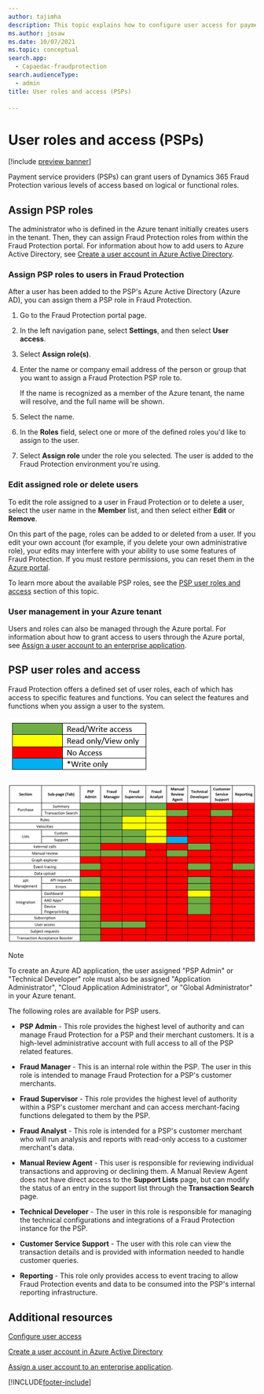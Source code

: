 ```yaml
---
author: tajimha
description: This topic explains how to configure user access for payment service provider (PSP) roles in Dynamics 365 Fraud Protection.
ms.author: josaw
ms.date: 10/07/2021
ms.topic: conceptual
search.app: 
  - Capaedac-fraudprotection
search.audienceType:
  - admin
title: User roles and access (PSPs)

---
```



# User roles and access (PSPs)
[!include [preview banner](includes/preview-banner.md)]

Payment service providers (PSPs) can grant users of Dynamics 365 Fraud Protection various levels of access based on logical or functional roles.

## Assign PSP roles 

The administrator who is defined in the Azure tenant initially creates users in the tenant. Then, they can assign Fraud Protection roles from within the Fraud Protection portal. For information about how to add users to Azure Active Directory, see [Create a user account in Azure Active Directory](/azure/active-directory/manage-apps/add-application-portal-assign-users#create-a-user-account).

### Assign PSP roles to users in Fraud Protection
After a user has been added to the PSP's Azure Active Directory (Azure AD), you can assign them a PSP role in Fraud Protection. 

1. Go to the Fraud Protection portal page.
1. In the left navigation pane, select **Settings**, and then select **User access**. 
1. Select **Assign role(s)**. 
1. Enter the name or company email address of the person or group that you want to assign a Fraud Protection PSP role to. 

    If the name is recognized as a member of the Azure tenant, the name will resolve, and the full name will be shown. 

1. Select the name. 
1. In the **Roles** field, select one or more of the defined roles you'd like to assign to the user. 
1. Select **Assign role** under the role you selected. The user is added to the Fraud Protection environment you're using. 

### Edit assigned role or delete users

To edit the role assigned to a user in Fraud Protection or to delete a user, select the user name in the **Member** list, and then select either **Edit** or **Remove**. 

   On this part of the page, roles can be added to or deleted from a user. If you edit your own account (for example, if you delete your own administrative role), your edits may interfere with your ability to use some features of Fraud Protection. If you must restore permissions, you can reset them in the [Azure portal](https://portal.azure.com/#home). 

To learn more about the available PSP roles, see the [PSP user roles and access](psp-user-roles.md#psp-user-roles-and-access) section of this topic. 

### User management in your Azure tenant 

Users and roles can also be managed through the Azure portal. For information about how to grant access to users through the Azure portal, see [Assign a user account to an enterprise application](/azure/active-directory/manage-apps/add-application-portal-assign-users#assign-a-user-account-to-an-enterprise-application). 

## PSP user roles and access 

Fraud Protection offers a defined set of user roles, each of which has access to specific features and functions. You can select the features and functions when you assign a user to the system. 

![User Access Key](media/psp/user-access-key.png)

![User Access Table](media/psp/user-access-table.png)

>[!NOTE]
>To create an Azure AD application, the user assigned "PSP Admin" or "Technical Developer" role must also be assigned "Application Administrator", "Cloud Application Administrator", or "Global Administrator" in your Azure tenant.

The following roles are available for PSP users.

- **PSP Admin** - This role provides the highest level of authority and can manage Fraud Protection for a PSP and their merchant customers. It is a high-level administrative account with full access to all of the PSP related features. 

- **Fraud Manager** - This is an internal role within the PSP. The user in this role is intended to manage Fraud Protection for a PSP's customer merchants.

- **Fraud Supervisor** - This role provides the highest level of authority within a PSP's customer merchant and can access merchant-facing functions delegated to them by the PSP.

- **Fraud Analyst** - This role is intended for a PSP's customer merchant who will run analysis and reports with read-only access to a customer merchant's data.

- **Manual Review Agent** - This user is responsible for reviewing individual transactions and approving or declining them. A Manual Review Agent does not have direct access to the **Support Lists** page, but can modify the status of an entry in the support list through the **Transaction Search** page. 

- **Technical Developer** - The user in this role is responsible for managing the technical configurations and integrations of a Fraud Protection instance for the PSP. 

- **Customer Service Support** - The user with this role can view the transaction details and is provided with information needed to handle customer queries.

- **Reporting** - This role only provides access to event tracing to allow Fraud Protection events and data to be consumed into the PSP's internal reporting infrastructure. 

## Additional resources

[Configure user access](configure-user-access.md)

[Create a user account in Azure Active Directory](/azure/active-directory/manage-apps/add-application-portal-assign-users#create-a-user-account)

[Assign a user account to an enterprise application](/azure/active-directory/manage-apps/add-application-portal-assign-users#assign-a-user-account-to-an-enterprise-application). 

[!INCLUDE[footer-include](includes/footer-banner.md)]
